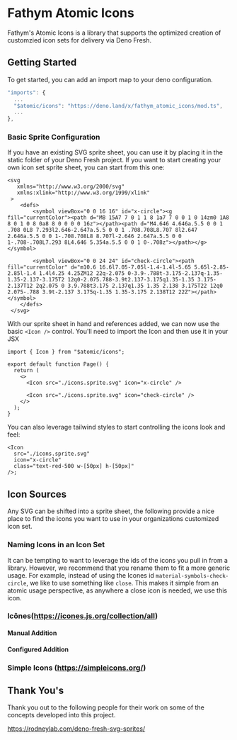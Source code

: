 # Fathym Atomic Icons

Fathym's Atomic Icons is a library that supports the optimized creation of
customzied icon sets for delivery via Deno Fresh.

## Getting Started

To get started, you can add an import map to your deno configuration.

```Typescript
"imports": {
  ...
  "$atomic/icons": "https://deno.land/x/fathym_atomic_icons/mod.ts",
  ...
},
```

### Basic Sprite Configuration

If you have an existing SVG sprite sheet, you can use it by placing it in the
static folder of your Deno Fresh project. If you want to start creating your own
icon set sprite sheet, you can start from this one:

```SVG ./static/icons.sprite.svg
<svg
   xmlns="http://www.w3.org/2000/svg"
   xmlns:xlink="http://www.w3.org/1999/xlink"
 >
    <defs>
        <symbol viewBox="0 0 16 16" id="x-circle"><g fill="currentColor"><path d="M8 15A7 7 0 1 1 8 1a7 7 0 0 1 0 14zm0 1A8 8 0 1 0 8 0a8 8 0 0 0 0 16z"></path><path d="M4.646 4.646a.5.5 0 0 1 .708 0L8 7.293l2.646-2.647a.5.5 0 0 1 .708.708L8.707 8l2.647 2.646a.5.5 0 0 1-.708.708L8 8.707l-2.646 2.647a.5.5 0 0 1-.708-.708L7.293 8L4.646 5.354a.5.5 0 0 1 0-.708z"></path></g></symbol>
        
        <symbol viewBox="0 0 24 24" id="check-circle"><path fill="currentColor" d="m10.6 16.6l7.05-7.05l-1.4-1.4l-5.65 5.65l-2.85-2.85l-1.4 1.4l4.25 4.25ZM12 22q-2.075 0-3.9-.788t-3.175-2.137q-1.35-1.35-2.137-3.175T2 12q0-2.075.788-3.9t2.137-3.175q1.35-1.35 3.175-2.137T12 2q2.075 0 3.9.788t3.175 2.137q1.35 1.35 2.138 3.175T22 12q0 2.075-.788 3.9t-2.137 3.175q-1.35 1.35-3.175 2.138T12 22Z"></path></symbol>
    </defs>
 </svg>
```

With our sprite sheet in hand and references added, we can now use the basic
`<Icon />` control. You'll need to import the Icon and then use it in your JSX

```JSX
import { Icon } from "$atomic/icons";

export default function Page() {
  return (
    <>
      <Icon src="./icons.sprite.svg" icon="x-circle" />

      <Icon src="./icons.sprite.svg" icon="check-circle" />
    </>
  );
}
```

You can also leverage tailwind styles to start controlling the icons look and
feel:

```JSX
<Icon
  src="./icons.sprite.svg"
  icon="x-circle"
  class="text-red-500 w-[50px] h-[50px]"
/>;
```

### 

## Icon Sources

Any SVG can be shifted into a sprite sheet, the following provide a nice place
to find the icons you want to use in your organizations customized icon set.

### Naming Icons in an Icon Set

It can be tempting to want to leverage the ids of the icons you pull in from a
library. However, we recommend that you rename them to fit a more generic usage.
For example, instead of using the Icones id `material-symbols-check-circle`, we
like to use something like `close`. This makes it simple from an atomic usage
perspective, as anywhere a close icon is needed, we use this icon.

### Icônes(https://icones.js.org/collection/all)

#### Manual Addition

#### Configured Addition

### Simple Icons (https://simpleicons.org/)

## Thank You's

Thank you out to the following people for their work on some of the concepts
developed into this project.

https://rodneylab.com/deno-fresh-svg-sprites/
